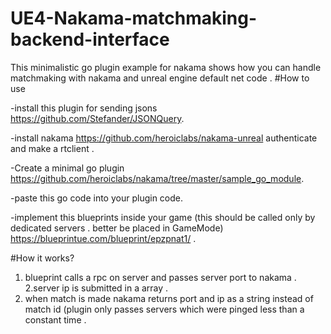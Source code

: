 # UE4-Nakama-matchmaking-backend-interface
This minimalistic go plugin example for nakama shows how you can handle matchmaking with nakama and unreal engine default net code .
#How to use 

-install this plugin for sending jsons https://github.com/Stefander/JSONQuery.

-install nakama  https://github.com/heroiclabs/nakama-unreal authenticate and make a rtclient .

-Create a minimal go plugin https://github.com/heroiclabs/nakama/tree/master/sample_go_module.

-paste  this go code into your plugin code.

-implement this blueprints inside your game (this should be called only by dedicated servers . better be placed in GameMode)
https://blueprintue.com/blueprint/epzpnat1/ .




#How it works?
1. blueprint calls a rpc on server and passes server port to nakama .
2.server ip is submitted in a array .
3. when match is made nakama returns port and ip as a string instead of match id (plugin only passes servers which were pinged less than a  constant time .

